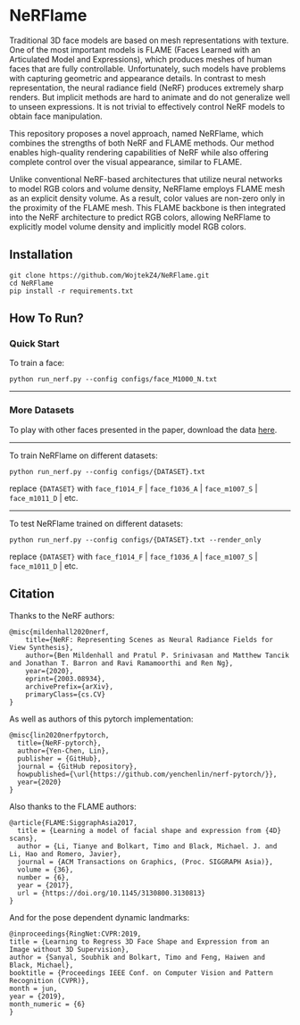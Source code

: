 # NeRFlame

Traditional 3D face models are based on mesh representations with texture. One of the most important models is FLAME (Faces Learned with an Articulated Model and Expressions), which produces meshes of human faces that are fully controllable. 
Unfortunately, such models have problems with capturing geometric and appearance details. 
In contrast to mesh representation, the neural radiance field  (NeRF) produces extremely sharp renders. But implicit methods are hard to animate and do not generalize well to unseen expressions. It is not trivial to effectively control NeRF models to obtain face manipulation. 

This repository proposes a novel approach, named NeRFlame, which combines the strengths of both NeRF and FLAME methods. Our method enables high-quality rendering capabilities of NeRF while also offering complete control over the visual appearance, similar to FLAME.

Unlike conventional NeRF-based architectures that utilize neural networks to model RGB colors and volume density, NeRFlame employs FLAME mesh as an explicit density volume. As a result, color values are non-zero only in the proximity of the FLAME mesh. This FLAME backbone is then integrated into the NeRF architecture to predict RGB colors, allowing NeRFlame to explicitly model volume density and implicitly model RGB colors.
## Installation

```
git clone https://github.com/WojtekZ4/NeRFlame.git
cd NeRFlame
pip install -r requirements.txt
```


## How To Run?

### Quick Start


To train a face:
```
python run_nerf.py --config configs/face_M1000_N.txt
```

---

### More Datasets
To play with other faces presented in the paper, download the data [here](https://drive.google.com/drive/folders/1znso9vWtrkYqdMrZU1U0-X2pHJcpTXpe?usp=share_link).


---

To train NeRFlame on different datasets: 

```
python run_nerf.py --config configs/{DATASET}.txt
```

replace `{DATASET}` with `face_f1014_F` | `face_f1036_A` | `face_m1007_S` | `face_m1011_D` | etc.

---

To test NeRFlame trained on different datasets: 

```
python run_nerf.py --config configs/{DATASET}.txt --render_only
```

replace `{DATASET}` with `face_f1014_F` | `face_f1036_A` | `face_m1007_S` | `face_m1011_D` | etc.

## Citation

Thanks to the NeRF authors:
```
@misc{mildenhall2020nerf,
    title={NeRF: Representing Scenes as Neural Radiance Fields for View Synthesis},
    author={Ben Mildenhall and Pratul P. Srinivasan and Matthew Tancik and Jonathan T. Barron and Ravi Ramamoorthi and Ren Ng},
    year={2020},
    eprint={2003.08934},
    archivePrefix={arXiv},
    primaryClass={cs.CV}
}
```

As well as authors of this pytorch implementation:
```
@misc{lin2020nerfpytorch,
  title={NeRF-pytorch},
  author={Yen-Chen, Lin},
  publisher = {GitHub},
  journal = {GitHub repository},
  howpublished={\url{https://github.com/yenchenlin/nerf-pytorch/}},
  year={2020}
}
```

Also thanks to the FLAME authors:
```
@article{FLAME:SiggraphAsia2017,
  title = {Learning a model of facial shape and expression from {4D} scans},
  author = {Li, Tianye and Bolkart, Timo and Black, Michael. J. and Li, Hao and Romero, Javier},
  journal = {ACM Transactions on Graphics, (Proc. SIGGRAPH Asia)},
  volume = {36},
  number = {6},
  year = {2017},
  url = {https://doi.org/10.1145/3130800.3130813}
}
```

And for the pose dependent dynamic landmarks:
```
@inproceedings{RingNet:CVPR:2019,
title = {Learning to Regress 3D Face Shape and Expression from an Image without 3D Supervision},
author = {Sanyal, Soubhik and Bolkart, Timo and Feng, Haiwen and Black, Michael},
booktitle = {Proceedings IEEE Conf. on Computer Vision and Pattern Recognition (CVPR)},
month = jun,
year = {2019},
month_numeric = {6}
}
```







